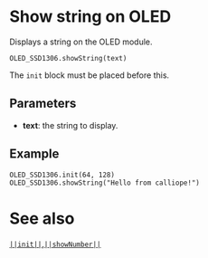 # Show string on OLED

Displays a string on the OLED module.

```sig
OLED_SSD1306.showString(text)
```

The ``init`` block must be placed before this.

## Parameters

* **text**: the string to display.

## Example

```blocks
OLED_SSD1306.init(64, 128)
OLED_SSD1306.showString("Hello from calliope!")
```

# See also
[``||init||``](/reference/oled/init),[``||showNumber||``](/reference/oled/shownumber)
